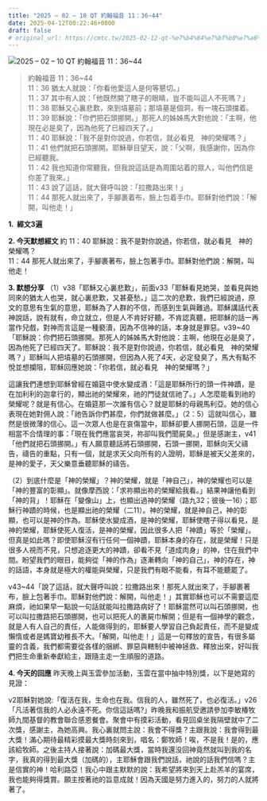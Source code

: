 ```yaml
---
title: "2025 – 02 – 10 QT 約翰福音 11：36~44"
date: 2025-04-12T00:22:46+0800
draft: false
# original_url: https://cmtc.tw/2025-02-12-qt-%e7%b4%84%e7%bf%b0%e7%a6%8f%e9%9f%b3-12%ef%bc%9a111-2
---
```


![2025 – 02 – 10 QT 約翰福音 11：36\~44](/images/qt.jpg  "2025 – 02 – 10 QT 約翰福音 11：36\~44")

> 約翰福音 11：36\~44  
> 11：36 猶太人就說：「你看他愛這人是何等懇切。」  
> 11：37 其中有人說：「他既然開了瞎子的眼睛，豈不能叫這人不死嗎？」  
> 11：38 耶穌又心裏悲歎，來到墳墓前；那墳墓是個洞，有一塊石頭擋着。  
> 11：39 耶穌說：「你們把石頭挪開。」那死人的姊姊馬大對他說：「主啊，他現在必是臭了，因為他死了已經四天了。」  
> 11：40 耶穌說：「我不是對你說過，你若信，就必看見　神的榮耀嗎？」  
> 11：41 他們就把石頭挪開。耶穌舉目望天，說：「父啊，我感謝你，因為你已經聽我。  
> 11：42 我也知道你常聽我，但我說這話是為周圍站着的眾人，叫他們信是你差了我來。」  
> 11：43 說了這話，就大聲呼叫說：「拉撒路出來！」  
> 11：44 那死人就出來了，手腳裹着布，臉上包着手巾。耶穌對他們說：「解開，叫他走！」

**1.  經文3遍**

**2. 今天默想經文**
約 11：40 耶穌說：我不是對你說過，你若信，就必看見　神的榮耀嗎？  
11：44 那死人就出來了，手腳裹著布，臉上包著手巾。耶穌對他們說：解開，叫他走！

**3. 默想分享**
（1）v38「耶穌又心裏悲歎」，前面v33「耶穌看見她哭，並看見與她同來的猶太人也哭，就心裏悲歎，又甚憂愁。」這二次的悲歎，我們已經說過，原文的意思有生氣的意思，耶穌為了人群的不信，而感到生氣與難過。耶穌講話代表神說話，說有就有，命立就立，但是人不肯好好聽，不肯認真聽，把耶穌的話一再當作兒戲，對神而言這是一種褻瀆，因為不信神的話，本身就是罪惡。v39\~40「耶穌說：你們把石頭挪開。那死人的姊姊馬大對他說：主啊，他現在必是臭了，因為他死了已經四天了。耶穌說：我不是對你說過，你若信，就必看見　神的榮耀嗎？」耶穌叫人把墳墓的石頭挪開，但因為人死了4天，必定發臭了，馬大有點不悅並想攔阻，耶穌回應她說：「你若信，就必看見　神的榮耀嗎？」

這讓我們連想到耶穌曾經在婚筵中使水變成酒：「這是耶穌所行的頭一件神蹟，是在加利利的迦拿行的，顯出祂的榮耀來，祂的門徒就信祂了。」人怎麼能看到祂的榮耀呢？就是有信心。在婚筵那一次誰有信心？就是耶穌的母親馬利亞。她的信心表現在她對佣人說：「祂告訴你們甚麼，你們就做甚麼。」（2：5）這就叫信心，雖然是很微薄的信心。這一次眾人也是在哀傷當中，耶穌卻要人挪開石頭，這是一件相當不合情理的事：「現在我們應當哀哭，祢卻叫我們聞屍臭。」但是感謝主，v41「他們就把石頭挪開。」有人願意聽話將石頭挪開，石頭一挪開，耶穌向天父禱告，禱告的重點，只有一個，就是求天父向所有的人證明，耶穌是被天父差來的，是神的愛子，天父樂意垂聽耶穌的禱告。

（2）到底什麼是「神的榮耀」？神的榮耀，就是「神自己」，神的榮耀也可以是「神的豐富的彰顯」。就像摩西說：「求祢顯出祢的榮耀給我看。」結果神讓他看到「神的背」！耶穌在「變像山」上，也顯出過神的榮耀（路九32；彼後一16）；耶穌行神蹟的時候，也是顯出祂的榮耀（二11）。神的榮耀，就是神自己，神的彰顯，也可以是神的作為。耶穌使水變成酒，是神的榮耀，耶穌使瞎子得以看見，是神的榮耀，耶穌使死人復活，是神的榮耀，因此很多人把「神蹟」等於「榮耀」。但真是如此嗎？即使耶穌沒有行任何一個神蹟，耶穌本身的存在，就是榮耀！只是很多人視而不見，只想追逐更大的神蹟，卻看不見「道成肉身」的神，住在我們中間。盼望我們的眼目，能夠從「神的作為」逐漸轉向「神的自己」，神的存在，神的話語，本身就是極大的權能與榮耀，只是我們有眼不能看，有耳不能聽罷了。

v43\~44「說了這話，就大聲呼叫說：拉撒路出來！那死人就出來了，手腳裹著布，臉上包著手巾。耶穌對他們說：解開，叫他走！」其實耶穌也可以不需要這麼麻煩，祂如果早一點說一句話就能叫拉撒路病好了！耶穌當然可以叫石頭挪開，也可以叫拉撒路把石頭挪開，也可以把死人的裹屍巾解開；但是有一個神學的觀念，就是人有人自己的責任，人能做得到的，耶穌要人學習自己負起責任，而不是變成懶惰或者是媽寶幼稚長不大。「解開，叫他走！」這是一句釋放的宣告，有很多屬靈的含義，我們都需要從各樣的捆綁、罪惡與轄制中被神拯救、釋放出來，好叫我們把生命重新奉獻給主，跟隨主走一生順服的道路。

**4. 今天的回應**
昨天晚上與玉雲參加活動，玉雲在當中抽中特別獎，以下是她寫的見證：

v2耶穌對她說:「復活在我，生命也在我。信我的人，雖然死了，也必復活。」v26「凡活著信我的人必永遠不死。你信這話嗎?」昨晚我和振航受邀請參加李敏椿牧師九間基督的教會聯合感恩餐會。聚會中有摸彩活動，看見回桌坐我隔壁就中了二次獎，感謝主，為她高興。我心裏就問主說：我會不得獎？主跟我說：我會得到最大獎！滿心期待最精彩摸最大獎時刻來到，唱名：鄭牧師！唉，不是我！是的，應該給牧師。之後主持人接著說：加碼最大獎，當時我還没回神竟然就叫到我的名字，我真的得到最大獎（加碼的），主耶穌會跟我們說話，祂說的話我們信嗎？主是信實的神！哈利路亞！我心中跟主默默的說：我希望將來到天上赴羔羊的宴席，我也能夠得獎賞。願主按著祂的旨意成就！因為天國是努力進入的，努力的人就將著了。
